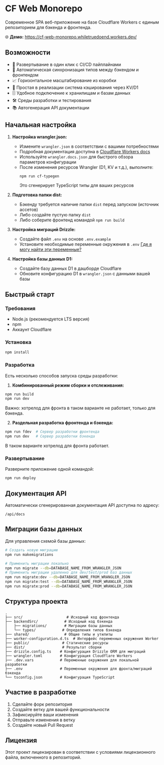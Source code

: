 # CF Web Monorepo

Современное SPA веб-приложение на базе Cloudflare Workers с единым репозиторием для бэкенда и фронтенда.

🌐 **Демо:** https://cf-web-monorepo.whiletruedoend.workers.dev/

## Возможности

- 🚀 Развертывание в один клик с CI/CD пайплайнами
- 🔄 Автоматическая синхронизация типов между бэкендом и фронтендом
- 📈 Горизонтальное масштабирование из коробки
- 💾 Простая в реализации система кэширования через KV/D1
- 🗄️ Удобное подключение к хранилищам и базам данных
- 🛠️ Среды разработки и тестирования
- 📚 Автогенерация API документации

## Начальная настройка

1. **Настройка wrangler.json:**
   - Измените `wrangler.json` в соответствии с вашими потребностями
   - Подробная документация доступна в [Cloudflare Workers docs](https://developers.cloudflare.com/workers/)
   - Используйте `wrangler.docs.json` для быстрого обзора параметров конфигурации
   - После изменения ресурсов Wrangler (D1, KV и т.д.), выполните:
     ```bash
     npm run cf-typegen
     ```
     Это сгенерирует TypeScript типы для ваших ресурсов

2. **Подготовка папки dist:**
   - Бэкенду требуется наличие папки `dist` перед запуском (источник ассетов)
   - Либо создайте пустую папку `dist`
   - Либо соберите фронтенд командой `npm run build`

3. **Настройка миграций Drizzle:**
   - Создайте файл `.env` на основе `.env.example`
   - Установите необходимые переменные окружения в `.env` [Где я могу найти эти переменные?](https://orm.drizzle.team/docs/guides/d1-http-with-drizzle-kit)

4. **Настройка базы данных D1:**
   - Создайте базу данных D1 в дашборде Cloudflare
   - Обновите конфигурацию D1 в `wrangler.json` с данными вашей базы

## Быстрый старт

### Требования

- Node.js (рекомендуется LTS версия)
- npm
- Аккаунт Cloudflare

### Установка

```bash
npm install
```

### Разработка

Есть несколько способов запуска среды разработки:

1. **Комбинированный режим сборки и отслеживания:**
```bash
npm run build
npm run dev
```
Важно: хотрелод для фронта в таком варианте не работает, только для бэкенда.

2. **Раздельная разработка фронтенда и бэкенда:**
```bash
npm run fdev  # Сервер разработки фронтенда
npm run dev   # Сервер разработки бэкенда
```

В таком варианте хотрелод для фронта работает.

### Развертывание

Разверните приложение одной командой:

```bash
npm run deploy
```

## Документация API

Автоматически сгенерированная документация API доступна по адресу:
```
/api/docs
```

## Миграции базы данных

Для управления схемой базы данных:

```bash
# Создать новую миграцию
npm run makemigrations

# Применить миграции локально
npm run migrate --db=DATABASE_NAME_FROM_WRANGLER_JSON
# Применить миграции удаленно для dev/test/prod баз данных
npm run migrate:dev --db=DATABASE_NAME_FROM_WRANGLER_JSON
npm run migrate:test --db=DATABASE_NAME_FROM_WRANGLER_JSON
npm run migrate:prod --db=DATABASE_NAME_FROM_WRANGLER_JSON
```

## Структура проекта

```
.
├── src/                    # Исходный код фронтенда
├── backendSrc/            # Исходный код бэкенда
│   ├── migrations/        # Миграции базы данных
│   └── types/            # Определения типов бэкенда
├── shared/                # Общие типы и утилиты
├── worker-configuration.d.ts  # Интерфейс переменных окружения Worker
├── public/               # Статические ресурсы
├── dist/                 # Результат сборки
├── drizzle.config.ts    # Конфигурация Drizzle ORM для миграций
├── wrangler.toml        # Конфигурация Cloudflare Workers
├── .dev.vars            # Переменные окружения для локальной разработки
├── .env                 # Переменные окружения для фронта/миграций бэкенда
└── tsconfig.json        # Конфигурация TypeScript
```

## Участие в разработке

1. Сделайте форк репозитория
2. Создайте ветку для вашей функциональности
3. Зафиксируйте ваши изменения
4. Отправьте изменения в ветку
5. Создайте новый Pull Request

## Лицензия

Этот проект лицензирован в соответствии с условиями лицензионного файла, включенного в репозиторий. 